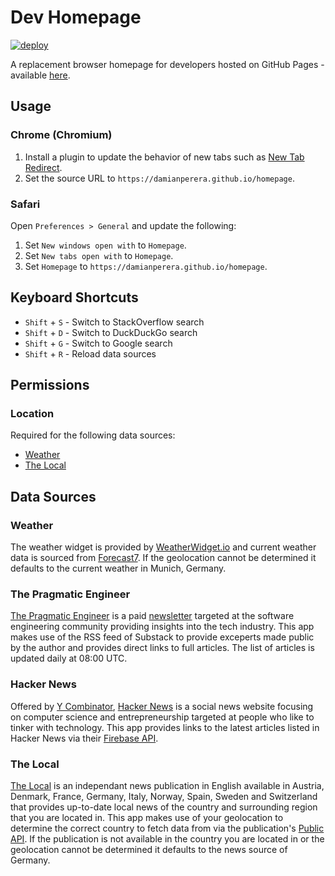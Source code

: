 # Dev Homepage

[![deploy](https://github.com/damianperera/homepage/actions/workflows/deploy.yml/badge.svg?branch=main)](https://github.com/damianperera/homepage/actions/workflows/deploy.yml)

A replacement browser homepage for developers hosted on GitHub Pages - available [here](https://damianperera.github.io/homepage).

## Usage

### Chrome (Chromium)

1. Install a plugin to update the behavior of new tabs such as [New Tab Redirect](https://chrome.google.com/webstore/detail/new-tab-redirect/icpgjfneehieebagbmdbhnlpiopdcmna).
2. Set the source URL to `https://damianperera.github.io/homepage`.

### Safari

Open `Preferences > General` and update the following:

1. Set `New windows open with` to `Homepage`.
2. Set `New tabs open with` to `Homepage`.
3. Set `Homepage` to `https://damianperera.github.io/homepage`.

## Keyboard Shortcuts

- `Shift` + `S` - Switch to StackOverflow search
- `Shift` + `D` - Switch to DuckDuckGo search
- `Shift` + `G` - Switch to Google search
- `Shift` + `R` - Reload data sources

## Permissions
### Location
Required for the following data sources:
- [Weather](#weather)
- [The Local](#the-local)

## Data Sources

### Weather

The weather widget is provided by [WeatherWidget.io](https://weatherwidget.io/) and current weather data is sourced from [Forecast7](https://forecast7.com/). If the geolocation cannot be determined it defaults to the current weather in Munich, Germany.

### The Pragmatic Engineer

[The Pragmatic Engineer](https://www.pragmaticengineer.com/) is a paid [newsletter](https://newsletter.pragmaticengineer.com/) targeted at the software engineering community providing insights into the tech industry. This app makes use of the RSS feed of Substack to provide exceperts made public by the author and provides direct links to full articles. The list of articles is updated daily at 08:00 UTC.

### Hacker News

Offered by [Y Combinator](https://www.ycombinator.com/), [Hacker News](https://news.ycombinator.com/) is a social news website focusing on computer science and entrepreneurship targeted at people who like to tinker with technology. This app provides links to the latest articles listed in Hacker News via their [Firebase API](https://github.com/HackerNews/API).

### The Local

[The Local](https://www.thelocal.com/) is an independant news publication in English available in Austria, Denmark, France, Germany, Italy, Norway, Spain, Sweden and Switzerland that provides up-to-date local news of the country and surrounding region that you are located in. This app makes use of your geolocation to determine the correct country to fetch data from via the publication's [Public API](https://developer.wordpress.org/rest-api/reference/). If the publication is not available in the country you are located in or the geolocation cannot be determined it defaults to the news source of Germany.
